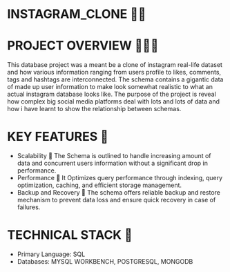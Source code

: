 # INSTAGRAM_CLONE 📱📸
# PROJECT OVERVIEW 🚀🚀🚀
This database project was a meant be a clone of instagram real-life dataset and how various information ranging from users profile to likes, comments, tags and hashtags are interconnected. The schema contains a gigantic data of made up user information to make look somewhat realistic to what an actual instagram database looks like. The purpose of the project is reveal how complex big social media platforms deal with lots and lots of data and how i have learnt to show the relationship between schemas. 
# KEY FEATURES 🔑
- Scalability 🐬 The Schema is outlined to handle increasing amount of data and concurrent users information without a significant drop in performance.
- Performance 🐬 It Optimizes query performance through indexing, query optimization, caching, and efficient storage management.
- Backup and Recovery 🐬 The schema offers reliable backup and restore mechanism to prevent data loss and ensure quick recovery in case of failures.
# TECHNICAL STACK 🧱
- Primary Language: SQL
- Databases: MYSQL WORKBENCH, POSTGRESQL, MONGODB
